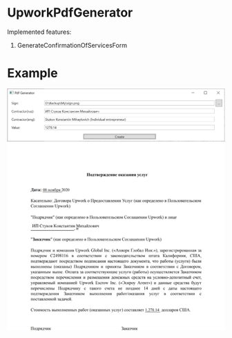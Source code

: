 # UpworkPdfGenerator

Implemented features:  
1. GenerateConfirmationOfServicesForm

# Example

![1](docs/1.png)
![2](docs/2.png)
